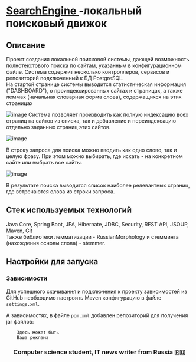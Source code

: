 <h1><a href="https://github.com/DemonZhdb/SearchEngine" target="_blank">SearchEngine </a> -локальный поисковый движок </h1>

## Описание
Проект создания локальной поисковой системы, дающей возможность полнотекстового поиска по сайтам, указанным в конфигурационном файле.
Система содержит несколько контроллеров, сервисов и репозиторий подключенный к БД PostgreSQL.  
На стартой странице системы выводится статистическая информация ("DASHBOARD"), о проиндексированных сайтах и страницах, а также леммах (начальная словарная форма слова), содержащихся на этих страницах
 
![image](https://user-images.githubusercontent.com/95174795/179357444-35ffe3dc-5d14-434e-a993-16abaaf58ad6.png)
Система позволяет производить как полную индексацию всех страниц на сайтов из списка, так и добавление и переиндексацию отдельно заданных страниц этих сайтов.

![image](https://user-images.githubusercontent.com/95174795/179358222-8cf40602-56c3-437b-95d2-3042be2ca5b2.png)

В строку запроса для поиска можно вводить как одно слово, так и целую фразу. При этом  можно выбирать, где искать - на конкретном сайте или выбрать все сайты.

![image](https://user-images.githubusercontent.com/95174795/179360146-aceffb48-77b8-4787-8025-65a38f36ce6b.png)

В результате поиска выводится список наиболее релевантных страниц, где встречаются слова из строки запроса.


## Стек используемых технологий
Java Core, Spring Boot, JPA, Hibernate, JDBC, Security, REST API, JSOUP, Maven, Git <br>
Также  библиотеки лемматизации - RussianMorphology и стемминга (нахождения основы слова) - stemmer.

## Настройки для запуска
### Зависимости
Для успешного скачивания и подключения к проекту зависимостей из GitHub необходимо настроить Maven конфигурацию в файле `settings.xml`.

А зависимостях, в файле `pom.xml` добавлен репозиторий для получения jar файлов:
```
    Здесь может быть
    Ваша реклама
```
<h3 align="center">Computer science student, IT news writer from Russia 🇷🇺</h3>




